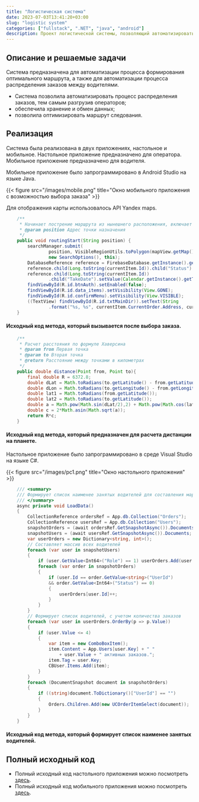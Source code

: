 ```yaml
---
title: "Логистическая система"
date: 2023-07-03T13:41:20+03:00
slug: "logistic system"
categories: ["fullstack", ".NET", "java", "android"]
description: Проект логистической системы, позволяющий автоматизировать процессы учета выполнения и формирования маршрутных листов. Реализован в рамках дипломной работы.
---
```


## Описание и решаемые задачи

Система предназначена для автоматизации процесса формирования оптимального маршрута, а также для автоматизации процесса распределения заказов между водителями.

- Система позволила автоматизировать процесс распределения заказов, тем самым разгрузив операторов;
- обеспечила хранение и обмен данных;
- позволила оптимизировать маршрут следования.

## Реализация

Система была реализована в двух приложениях, настольное и мобильное. Настольное приложение предназначено для оператора. Мобильное приложение предназначено для водителя.

Мобильное приложение было запрограммировано в Android Studio на языке Java.

{{< figure src="/images/mobile.png" title="Окно мобильного приложения с возможностью выбора заказа" >}}

Для отображения карты использовалось API Yandex maps.

```java
    /**
     * Начинает пострение маршрута из нынешнего расположения, включает поиск координаты расположения по адресу
     * @param position Адрес точки назначения
     */
    public void routingStart(String position) {
        searchManager.submit(
                position, VisibleRegionUtils.toPolygon(mapView.getMap().getVisibleRegion()),
                new SearchOptions(), this);
        DatabaseReference reference = FirebaseDatabase.getInstance().getReference("/Orders");
        reference.child(Long.toString(currentItem.Id)).child("Status").setValue((long)1);
        reference.child(Long.toString(currentItem.Id))
                .child("TakeDate").setValue(Calendar.getInstance().getTime().toString());
        findViewById(R.id.btnAuth).setEnabled(false);
        findViewById(R.id.data_items).setVisibility(View.GONE);
        findViewById(R.id.confirmMenu).setVisibility(View.VISIBLE);
        ((TextView) findViewById(R.id.txtMainDir)).setText(String
                .format("%s, %s", currentItem.CurrentOrder.Address, currentItem.CurrentOrder.City));
    }
```

#### Исходный код метода, который вызывается после выбора заказа.

```java
    /**
     * Расчет расстояния по формуле Хаверсина
     * @param from Первая точка
     * @param to Вторая точка
     * @return Расстояние между точками в километрах
     */
    public double distance(Point from, Point to){
        final double R = 6372.8;
        double dLat = Math.toRadians(to.getLatitude() - from.getLatitude());
        double dLon = Math.toRadians(to.getLongitude() - from.getLongitude());
        double lat1 = Math.toRadians(from.getLatitude());
        double lat2 = Math.toRadians(to.getLatitude());
        double a = Math.pow(Math.sin(dLat/2),2) + Math.pow(Math.cos(lat1)*Math.cos(lat2)*Math.sin(dLon/2),2);
        double c = 2*Math.asin(Math.sqrt(a));
        return R*c;
    }
```

#### Исходный код метода, который предназначен для расчета дистанции на планете.

Настольное приложение было запрограммировано в среде Visual Studio на языке C#.

{{< figure src="/images/pc1.png" title="Окно настольного приложения" >}}


```c#
    /// <summary>
    /// Формирует список наименее занятых водителей для составления маршрутного листа
    /// </summary>
    async private void LoadData()
    {
        CollectionReference ordersRef = App.db.Collection("Orders");
        CollectionReference usersRef = App.db.Collection("Users");
        snapshotOrders = (await ordersRef.GetSnapshotAsync()).Documents;
        snapshotUsers = (await usersRef.GetSnapshotAsync()).Documents;
        var userOrders = new Dictionary<string, int>();
        // Составляет массив всех водителей
        foreach (var user in snapshotUsers)
        {
            if (user.GetValue<Int64>("Role") == 1) userOrders.Add(user.Id, 0);
            foreach (var order in snapshotOrders)
            {
                if (user.Id == order.GetValue<string>("UserId") 
                && order.GetValue<Int64>("Status") == 0)
                {
                    userOrders[user.Id]++;
                }
            }
        }
        // Формирует список водителей, с учетом количества заказов
        foreach (var user in userOrders.OrderBy(p => p.Value))
        {
            if (user.Value <= 4)
            {
                var item = new ComboBoxItem();
                item.Content = App.Users[user.Key] + " " 
                    + user.Value + " активных заказов.";
                item.Tag = user.Key;
                CBUser.Items.Add(item);
            }
        }
        foreach (DocumentSnapshot document in snapshotOrders)
        {
            if ((string)document.ToDictionary()["UserId"] == "")
            {
                Orders.Children.Add(new UCOrderItemSelect(document));
            }
        }
    }
```

#### Исходный код метода, который формирует список наименее занятых водителей.

## Полный исходный код

- Полный исходный код настольного приложения можно посмотреть [здесь](https://github.com/Mofrog/Pc-Logistic-System).
- Полный исходный код мобильного приложения можно посмотреть [здесь](https://github.com/Mofrog/Mobile-Logistic-System).